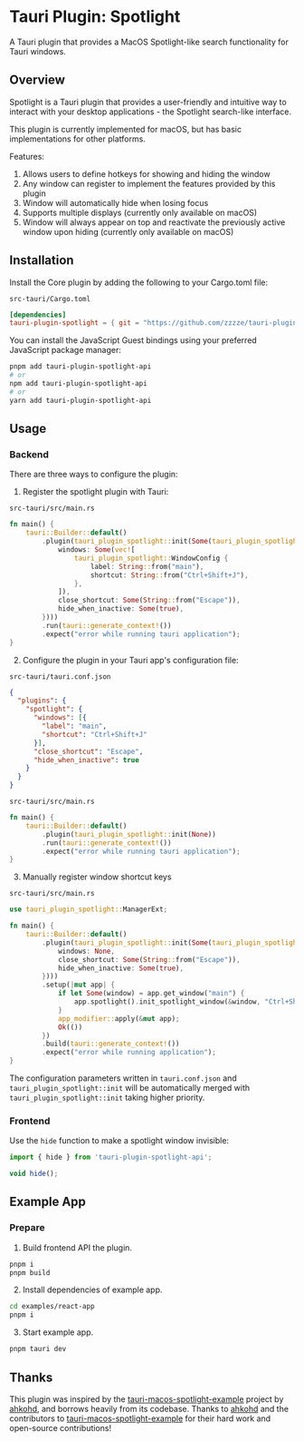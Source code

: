 # Tauri Plugin: Spotlight

A Tauri plugin that provides a MacOS Spotlight-like search functionality for Tauri windows.

## Overview

Spotlight is a Tauri plugin that provides a user-friendly and intuitive way to interact with
your desktop applications - the Spotlight search-like interface.

This plugin is currently implemented for macOS, but has basic implementations for other platforms.

Features:

1. Allows users to define hotkeys for showing and hiding the window
2. Any window can register to implement the features provided by this plugin
3. Window will automatically hide when losing focus
4. Supports multiple displays (currently only available on macOS)
5. Window will always appear on top and reactivate the previously active window upon hiding (currently only available on macOS)

## Installation

Install the Core plugin by adding the following to your Cargo.toml file:

`src-tauri/Cargo.toml`

```toml
[dependencies]
tauri-plugin-spotlight = { git = "https://github.com/zzzze/tauri-plugin-spotlight" }
```

You can install the JavaScript Guest bindings using your preferred JavaScript package manager:

```bash
pnpm add tauri-plugin-spotlight-api
# or
npm add tauri-plugin-spotlight-api
# or
yarn add tauri-plugin-spotlight-api
```

## Usage

### Backend

There are three ways to configure the plugin:

1. Register the spotlight plugin with Tauri:

`src-tauri/src/main.rs`

```rust
fn main() {
    tauri::Builder::default()
        .plugin(tauri_plugin_spotlight::init(Some(tauri_plugin_spotlight::PluginConfig {
            windows: Some(vec![
                tauri_plugin_spotlight::WindowConfig {
                    label: String::from("main"),
                    shortcut: String::from("Ctrl+Shift+J"),
                },
            ]),
            close_shortcut: Some(String::from("Escape")),
            hide_when_inactive: Some(true),
        })))
        .run(tauri::generate_context!())
        .expect("error while running tauri application");
}
```

2. Configure the plugin in your Tauri app's configuration file:

`src-tauri/tauri.conf.json`

```json
{
  "plugins": {
    "spotlight": {
      "windows": [{
        "label": "main",
        "shortcut": "Ctrl+Shift+J"
      }],
      "close_shortcut": "Escape",
      "hide_when_inactive": true
    }
  }
}
```

`src-tauri/src/main.rs`

```rust
fn main() {
    tauri::Builder::default()
        .plugin(tauri_plugin_spotlight::init(None))
        .run(tauri::generate_context!())
        .expect("error while running tauri application");
}
```

3. Manually register window shortcut keys

`src-tauri/src/main.rs`

```rust
use tauri_plugin_spotlight::ManagerExt;

fn main() {
    tauri::Builder::default()
        .plugin(tauri_plugin_spotlight::init(Some(tauri_plugin_spotlight::PluginConfig {
            windows: None,
            close_shortcut: Some(String::from("Escape")),
            hide_when_inactive: Some(true),
        })))
        .setup(|mut app| {
            if let Some(window) = app.get_window("main") {
                app.spotlight().init_spotlight_window(&window, "Ctrl+Shift+J").unwrap();
            }
            app_modifier::apply(&mut app);
            Ok(())
        })
        .build(tauri::generate_context!())
        .expect("error while running application");
}
```

The configuration parameters written in `tauri.conf.json` and `tauri_plugin_spotlight::init`
will be automatically merged with `tauri_plugin_spotlight::init` taking higher priority.

### Frontend

Use the `hide` function to make a spotlight window invisible:

```typescript
import { hide } from 'tauri-plugin-spotlight-api';

void hide();
```

## Example App

### Prepare

1. Build frontend API the plugin.

```bash
pnpm i
pnpm build
```

2. Install dependencies of example app.

```bash
cd examples/react-app
pnpm i
```

3. Start example app.

```bash
pnpm tauri dev
```

## Thanks

This plugin was inspired by the [tauri-macos-spotlight-example](https://github.com/ahkohd/tauri-macos-spotlight-example)
project by [ahkohd](https://github.com/ahkohd), and borrows heavily from its codebase. Thanks to [ahkohd](https://github.com/ahkohd) and the contributors
to [tauri-macos-spotlight-example](https://github.com/ahkohd/tauri-macos-spotlight-example) for their hard work and open-source contributions!
